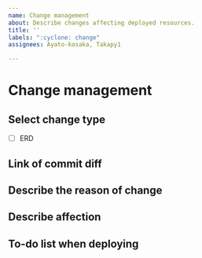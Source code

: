```yaml
---
name: Change management
about: Describe changes affecting deployed resources.
title: ''
labels: ":cyclone: change"
assignees: Ayato-kosaka, Takapy1

---
```


# Change management
## Select change type
 - [ ] ERD

## Link of commit diff

## Describe the reason of change

## Describe affection

## To-do list when deploying
